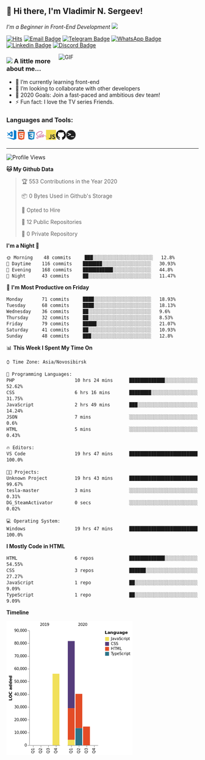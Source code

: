 ## 🦄 Hi there, I'm Vladimir N. Sergeev!

<p><em>I'm a Beginner in Front-End Development <img src="https://media.giphy.com/media/WUlplcMpOCEmTGBtBW/giphy.gif" width="30"></em></p>

[![Hits](https://hits.seeyoufarm.com/api/count/incr/badge.svg?url=https%3A%2F%2Fgithub.com%2Fsergeev-vn%2Fhit-counter)](https://hits.seeyoufarm.com)
[![Email Badge](https://img.shields.io/badge/-hi@sergeev.press-000000?style=flat-square&labelColor=black&logo=Mail.Ru&logoColor=white)](mailto:hi@sergeev.press)
[![Telegram Badge](https://img.shields.io/badge/-Telegram-1ca0f1?style=flat-square&labelColor=1ca0f1&logo=telegram&logoColor=white&link=https://t.me/sergeev_vn)](https://t.me/sergeev_vn)
[![WhatsApp Badge](https://img.shields.io/badge/WhatsApp-%2325D366.svg?&style=flat-square&logo=whatsapp&logoColor=white&link=https://wa.me/79132011194)](https://wa.me/79132011194)
[![Linkedin Badge](https://img.shields.io/badge/-LinkedIn-blue?style=flat-square&logo=Linkedin&logoColor=white&link=https://www.linkedin.com/in/%D0%B2%D0%BB%D0%B0%D0%B4%D0%B8%D0%BC%D0%B8%D1%80-%D1%81%D0%B5%D1%80%D0%B3%D0%B5%D0%B5%D0%B2-449709132/)](https://www.linkedin.com/in/%D0%B2%D0%BB%D0%B0%D0%B4%D0%B8%D0%BC%D0%B8%D1%80-%D1%81%D0%B5%D1%80%D0%B3%D0%B5%D0%B5%D0%B2-449709132/)
[![Discord Badge](https://img.shields.io/badge/-Discord-FF0000?style=flat-square&labelColor=FFFFFF&logo=discord&logoColor=ffffff&color=7389D8&labelColor=6A7EC2&link=https://discord.com/invite/2SNu9KT)](https://discord.com/invite/2SNu9KT)

<img align="right" alt="GIF" width="367" src="https://media.giphy.com/media/L8K62iTDkzGX6/giphy.gif"/>

### <img src="https://media.giphy.com/media/VgCDAzcKvsR6OM0uWg/giphy.gif" width="50"> A little more about me...

- 🔭 I’m currently learning front-end
- 👯 I’m looking to collaborate with other developers
- 🥅 2020 Goals: Join a fast-paced and ambitious dev team!
- ⚡ Fun fact: I love the TV series Friends.

### Languages and Tools:

<img align="left" alt="Visual Studio Code" width="26px" src="https://raw.githubusercontent.com/github/explore/80688e429a7d4ef2fca1e82350fe8e3517d3494d/topics/visual-studio-code/visual-studio-code.png" />
<img align="left" alt="HTML5" width="26px" src="https://raw.githubusercontent.com/github/explore/80688e429a7d4ef2fca1e82350fe8e3517d3494d/topics/html/html.png" />
<img align="left" alt="CSS3" width="26px" src="https://raw.githubusercontent.com/github/explore/80688e429a7d4ef2fca1e82350fe8e3517d3494d/topics/css/css.png" />
<img align="left" alt="Sass" width="26px" src="https://raw.githubusercontent.com/github/explore/80688e429a7d4ef2fca1e82350fe8e3517d3494d/topics/sass/sass.png" />
<img align="left" alt="JavaScript" width="26px" src="https://raw.githubusercontent.com/github/explore/80688e429a7d4ef2fca1e82350fe8e3517d3494d/topics/javascript/javascript.png" />
<img align="left" alt="GitHub" width="26px" src="https://raw.githubusercontent.com/github/explore/78df643247d429f6cc873026c0622819ad797942/topics/github/github.png" />
<img align="left" alt="HTML5" width="26px" src="https://raw.githubusercontent.com/github/explore/80688e429a7d4ef2fca1e82350fe8e3517d3494d/topics/terminal/terminal.png" />
<br />
<br />

---
<!--START_SECTION:waka-->
![Profile Views](http://img.shields.io/badge/Profile%20Views-0-blue)

**🐱 My Github Data** 

> 🏆 553 Contributions in the Year 2020
 > 
> 📦 0 Bytes Used in Github's Storage 
 > 
> 💼 Opted to Hire
 > 
> 📜 12 Public Repositories
 > 
> 🔑 0 Private Repository 
 > 
**I'm a Night 🦉** 

```text
🌞 Morning    48 commits     ███░░░░░░░░░░░░░░░░░░░░░░   12.8% 
🌆 Daytime    116 commits    ███████░░░░░░░░░░░░░░░░░░   30.93% 
🌃 Evening    168 commits    ███████████░░░░░░░░░░░░░░   44.8% 
🌙 Night      43 commits     ██░░░░░░░░░░░░░░░░░░░░░░░   11.47%

```
📅 **I'm Most Productive on Friday** 

```text
Monday       71 commits     ████░░░░░░░░░░░░░░░░░░░░░   18.93% 
Tuesday      68 commits     ████░░░░░░░░░░░░░░░░░░░░░   18.13% 
Wednesday    36 commits     ██░░░░░░░░░░░░░░░░░░░░░░░   9.6% 
Thursday     32 commits     ██░░░░░░░░░░░░░░░░░░░░░░░   8.53% 
Friday       79 commits     █████░░░░░░░░░░░░░░░░░░░░   21.07% 
Saturday     41 commits     ██░░░░░░░░░░░░░░░░░░░░░░░   10.93% 
Sunday       48 commits     ███░░░░░░░░░░░░░░░░░░░░░░   12.8%

```


📊 **This Week I Spent My Time On** 

```text
⌚︎ Time Zone: Asia/Novosibirsk

💬 Programming Languages: 
PHP                      10 hrs 24 mins      █████████████░░░░░░░░░░░░   52.62% 
CSS                      6 hrs 16 mins       ████████░░░░░░░░░░░░░░░░░   31.75% 
JavaScript               2 hrs 49 mins       ███░░░░░░░░░░░░░░░░░░░░░░   14.24% 
JSON                     7 mins              ░░░░░░░░░░░░░░░░░░░░░░░░░   0.6% 
HTML                     5 mins              ░░░░░░░░░░░░░░░░░░░░░░░░░   0.43%

🔥 Editors: 
VS Code                  19 hrs 47 mins      █████████████████████████   100.0%

🐱‍💻 Projects: 
Unknown Project          19 hrs 43 mins      █████████████████████████   99.67% 
tesla-master             3 mins              ░░░░░░░░░░░░░░░░░░░░░░░░░   0.31% 
DG_SteamActivator        0 secs              ░░░░░░░░░░░░░░░░░░░░░░░░░   0.02%

💻 Operating System: 
Windows                  19 hrs 47 mins      █████████████████████████   100.0%

```

**I Mostly Code in HTML** 

```text
HTML                     6 repos             █████████████░░░░░░░░░░░░   54.55% 
CSS                      3 repos             ██████░░░░░░░░░░░░░░░░░░░   27.27% 
JavaScript               1 repo              ██░░░░░░░░░░░░░░░░░░░░░░░   9.09% 
TypeScript               1 repo              ██░░░░░░░░░░░░░░░░░░░░░░░   9.09%

```


**Timeline**

![Chart not found](https://github.com/sergeev-vn/sergeev-vn/blob/master/charts/bar_graph.png) 


<!--END_SECTION:waka-->

